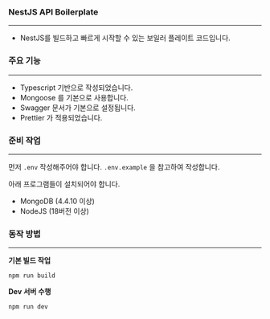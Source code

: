 ### NestJS API Boilerplate

----------------------------------------------------

* NestJS를 빌드하고 빠르게 시작할 수 있는 보일러 플레이트 코드입니다.


### 주요 기능

----------------------------------------------------

* Typescript 기반으로 작성되었습니다.
* Mongoose 를 기본으로 사용합니다.
* Swagger 문서가 기본으로 설정됩니다.
* Prettier 가 적용되었습니다.


### 준비 작업

----------------------------------------------------
먼저 `.env` 작성해주어야 합니다. `.env.example` 을 참고하여 작성합니다.

아래 프로그램들이 설치되어야 합니다.

* MongoDB (4.4.10 이상)
* NodeJS (18버전 이상)


### 동작 방법

----------------------------------------------------

**기본 빌드 작업**
```shell
npm run build
```

**Dev 서버 수행**
```shell
npm run dev 
```
